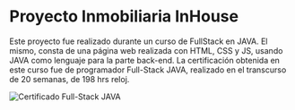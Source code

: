 # Proyecto Inmobiliaria InHouse

Este proyecto fue realizado durante un curso de FullStack en JAVA. El mismo, consta de una página web realizada con HTML, CSS y JS, usando JAVA como lenguaje para la parte back-end. La certificación obtenida en este curso fue de programador Full-Stack JAVA, realizado en el transcurso de 20 semanas, de 198 hrs reloj.

![Certificado Full-Stack JAVA](https://github.com/user-attachments/assets/4518c428-b336-4d45-b5d0-d5269cfe7f50)
